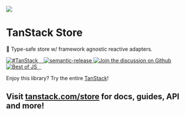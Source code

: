<img src="https://static.scarf.sh/a.png?x-pxid=d988eb79-b0fc-4a2b-8514-6a1ab932d188" />

# TanStack Store

<!-- ![TanStack Store Header](https://github.com/tanstack/store/raw/beta/media/header.png) -->

🤖 Type-safe store w/ framework agnostic reactive adapters.

<a href="https://twitter.com/intent/tweet?button_hashtag=TanStack" target="\_parent">
  <img alt="#TanStack" src="https://img.shields.io/twitter/url?color=%2308a0e9&label=%23TanStack&style=social&url=https%3A%2F%2Ftwitter.com%2Fintent%2Ftweet%3Fbutton_hashtag%3DTanStack">
</a><a href="https://discord.com/invite/WrRKjPJ" target="\_parent">
  <img alt="" src="https://img.shields.io/badge/Discord-TanStack-%235865F2" />
</a><a href="https://npmjs.com/package/@tanstack/store" target="\_parent">
  <img alt="" src="https://img.shields.io/npm/dm/@tanstack/store.svg" />
</a><a href="https://bundlephobia.com/result?p=@tanstack/store" target="\_parent">
  <img alt="" src="https://badgen.net/bundlephobia/minzip/@tanstack/store" />
</a><a href="#badge">
    <img alt="semantic-release" src="https://img.shields.io/badge/%20%20%F0%9F%93%A6%F0%9F%9A%80-semantic--release-e10079.svg">
  </a><a href="https://github.com/tanstack/store/discussions">
  <img alt="Join the discussion on Github" src="https://img.shields.io/badge/Github%20Discussions%20%26%20Support-Chat%20now!-blue" />
</a><a href="https://bestofjs.org/projects/store"><img alt="Best of JS" src="https://img.shields.io/endpoint?url=https://bestofjs-serverless.now.sh/api/project-badge?fullName=tanstack%2Fstore%26since=daily" /></a><a href="https://github.com/tanstack/store" target="\_parent">
  <img alt="" src="https://img.shields.io/github/stars/tanstack/store.svg?style=social&label=Star" />
</a><a href="https://twitter.com/tan_stack" target="\_parent">
  <img alt="" src="https://img.shields.io/twitter/follow/tan_stack.svg?style=social&label=Follow @TanStack" />
</a><a href="https://twitter.com/tannerlinsley" target="\_parent">
  <img alt="" src="https://img.shields.io/twitter/follow/tannerlinsley.svg?style=social&label=Follow @TannerLinsley" />
</a>

Enjoy this library? Try the entire [TanStack](https://tanstack.com)!

## Visit [tanstack.com/store](https://tanstack.com/store) for docs, guides, API and more!

<!-- Use the force, Luke! -->
